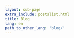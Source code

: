 ```yaml
---
layout: sub-page
extra_include: postslist.html
title: Blog
lang: en
path_to_other_lang: 'blog/'
---
```

